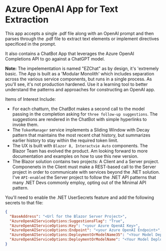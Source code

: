 # Azure OpenAI App for Text Extraction

This app accepts a single .pdf file along with an OpenAI prompt and then parses through the .pdf file to extract text elements or implement directives specificed in the prompt.

It also contains a ChatBot App that leverages the Azure OpenAI Completions API to go against a ChatGPT model.

**Note:** The impelementation is named "EZChat" as by design, it's 'extremely basic. The App is built as a 'Modular Monolith' which includes separation across the various service components, but runs in a single process. As you'll see, it's not production hardened. Use it a learning tool to better understand the patterns and approaches for constructing an OpenAI app.

Items of Interest Include: 

- For each chatturn, the ChatBot makes a second call to the model passing in the completion asking for `three follow-up suggestions`. The suggestions are rendered in the ChatBot with simple hyperlinks to invoke them.
- The `TokenManager` service implements a Sliding Window with Decay pattern that maintains the most recent chat history, but summarizes earlier history to stay within the required token limit.
- The UX is built with `Blazor 8, Interactvie Auto` components. The Blazor Team has evolved the product. Am looking forward to more documentation and examples 
on how to use this new version. 
- The Blazor solution contains two projects: A Client and a Server project. Componenets in the Client must make a REST-based call to the Server project in order to communicate with services beyond the .NET solution. I've `API-enabled` the Server project to follow the .NET API patterns that many .NET Devs commonly employ, opting out of the Minimal API pattern. 
 

You'll need to enable the .NET UserSecrets feature and add the following secrets to that file:

```json
{
  "BaseAddress": "<Url for the Blazor Server Project>",
  "AzureOpenAIServiceOptions:SuggestionsFlag": "True",
  "AzureOpenAIServiceOptions:Key": "<your Azure OpenAI Key>",
  "AzureOpenAIServiceOptions:Endpoint": "<your Azure OpenAI Endpoint>",
  "AzureOpenAIServiceOptions:DeploymentOrModelName35": "<Your Model Deployment Name for gpt-35-turbo>",
  "AzureOpenAIServiceOptions:DeploymentOrModelName": "<Your Model Deployment Name for  gpt-4>"
}
```
